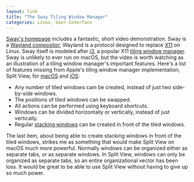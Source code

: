 ```yaml
---
layout: link
title: "The Sway Tiling Window Manager"
categories: Linux, User-Interface
---
```


[Sway's homepage](https://swaywm.org/) includes a fantastic, short video demonstration. Sway is a [Wayland compositor](https://en.wikipedia.org/wiki/Wayland_(display_server_protocol)); Wayland is a protocol designed to replace [X11](https://en.wikipedia.org/wiki/X_Window_System) on Linux. Sway itself is modeled after [i3](https://i3wm.org/), a popular X11 [tiling window manager](https://en.wikipedia.org/wiki/Tiling_window_manager). Sway is unlikely to ever run on macOS, but the video is worth watching as an illustration of a tiling window manager's important features. Here's a list of features missing from Apple's tiling window manager implementation, Split View, for [macOS](https://support.apple.com/en-us/HT204948) and [iOS](https://support.apple.com/en-us/HT207582):

- Any number of tiled windows cam be created, instead of just two side-by-side windows.
- The positions of tiled windows can be swapped.
- All actions can be performed using keyboard shortcuts.
- Windows can be divided horizontally or vertically, instead of just vertically.
- Regular [stacking windows](https://en.wikipedia.org/wiki/Stacking_window_manager) can be created in front of the tiled windows.

The last item, about being able to create stacking windows in front of the tiled windows, strikes me as something that would make Split View on macOS much more powerful. Normally windows can be organized either as separate tabs, or as separate windows. In Split View, windows can only be organized as separate tabs, so an entire organizational vector has been loss. It would be great to be able to use Split View without having to give up so much power.

